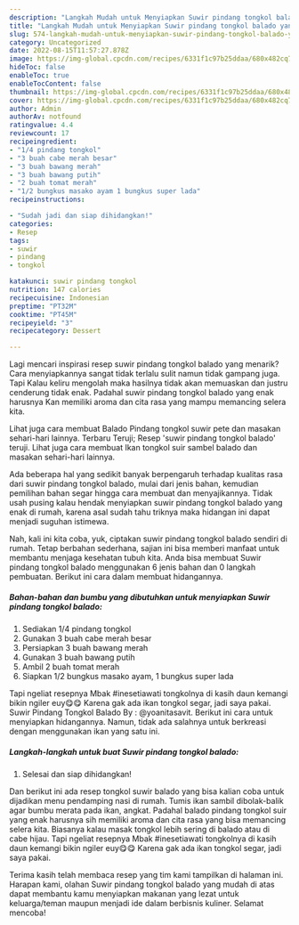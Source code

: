 ```yaml
---
description: "Langkah Mudah untuk Menyiapkan Suwir pindang tongkol balado yang Bisa Manjain Lidah"
title: "Langkah Mudah untuk Menyiapkan Suwir pindang tongkol balado yang Bisa Manjain Lidah"
slug: 574-langkah-mudah-untuk-menyiapkan-suwir-pindang-tongkol-balado-yang-bisa-manjain-lidah
category: Uncategorized
date: 2022-08-15T11:57:27.878Z
image: https://img-global.cpcdn.com/recipes/6331f1c97b25ddaa/680x482cq70/suwir-pindang-tongkol-balado-foto-resep-utama.jpg
hideToc: false
enableToc: true
enableTocContent: false
thumbnail: https://img-global.cpcdn.com/recipes/6331f1c97b25ddaa/680x482cq70/suwir-pindang-tongkol-balado-foto-resep-utama.jpg
cover: https://img-global.cpcdn.com/recipes/6331f1c97b25ddaa/680x482cq70/suwir-pindang-tongkol-balado-foto-resep-utama.jpg
author: Admin
authorAv: notfound
ratingvalue: 4.4
reviewcount: 17
recipeingredient:
- "1/4 pindang tongkol"
- "3 buah cabe merah besar"
- "3 buah bawang merah"
- "3 buah bawang putih"
- "2 buah tomat merah"
- "1/2 bungkus masako ayam 1 bungkus super lada"
recipeinstructions:

- "Sudah jadi dan siap dihidangkan!"
categories:
- Resep
tags:
- suwir
- pindang
- tongkol

katakunci: suwir pindang tongkol 
nutrition: 147 calories
recipecuisine: Indonesian
preptime: "PT32M"
cooktime: "PT45M"
recipeyield: "3"
recipecategory: Dessert

---
```



Lagi mencari inspirasi resep suwir pindang tongkol balado yang menarik? Cara menyiapkannya sangat tidak terlalu sulit namun tidak gampang juga. Tapi Kalau keliru mengolah maka hasilnya tidak akan memuaskan dan justru cenderung tidak enak. Padahal suwir pindang tongkol balado yang enak harusnya Kan memiliki aroma dan cita rasa yang mampu memancing selera kita.


Lihat juga cara membuat Balado Pindang tongkol suwir pete dan masakan sehari-hari lainnya. Terbaru Teruji; Resep &#39;suwir pindang tongkol balado&#39; teruji. Lihat juga cara membuat Ikan tongkol suir sambel balado dan masakan sehari-hari lainnya.

Ada beberapa hal yang sedikit banyak berpengaruh terhadap kualitas rasa dari suwir pindang tongkol balado, mulai dari jenis bahan, kemudian pemilihan bahan segar hingga cara membuat dan menyajikannya. Tidak usah pusing kalau hendak menyiapkan suwir pindang tongkol balado yang enak di rumah, karena asal sudah tahu triknya maka hidangan ini dapat menjadi suguhan istimewa.


Nah, kali ini kita coba, yuk, ciptakan suwir pindang tongkol balado sendiri di rumah. Tetap berbahan sederhana, sajian ini bisa memberi manfaat untuk membantu menjaga kesehatan tubuh kita. Anda bisa membuat Suwir pindang tongkol balado menggunakan 6 jenis bahan dan 0 langkah pembuatan. Berikut ini cara dalam membuat hidangannya.

<!--inarticleads1-->

##### Bahan-bahan dan bumbu yang dibutuhkan untuk menyiapkan Suwir pindang tongkol balado:

1. Sediakan 1/4 pindang tongkol
1. Gunakan 3 buah cabe merah besar
1. Persiapkan 3 buah bawang merah
1. Gunakan 3 buah bawang putih
1. Ambil 2 buah tomat merah
1. Siapkan 1/2 bungkus masako ayam, 1 bungkus super lada


Tapi ngeliat resepnya Mbak #inesetiawati tongkolnya di kasih daun kemangi bikin ngiler euy😋😋 Karena gak ada ikan tongkol segar, jadi saya pakai. Suwir Pindang Tongkol Balado By : @yoanitasavit. Berikut ini cara untuk menyiapkan hidangannya. Namun, tidak ada salahnya untuk berkreasi dengan menggunakan ikan yang satu ini. 

<!--inarticleads2-->

##### Langkah-langkah untuk buat Suwir pindang tongkol balado:


1. Selesai dan siap dihidangkan!

Dan berikut ini ada resep tongkol suwir balado yang bisa kalian coba untuk dijadikan menu pendamping nasi di rumah. Tumis ikan sambil dibolak-balik agar bumbu merata pada ikan, angkat. Padahal balado pindang tongkol suir yang enak harusnya sih memiliki aroma dan cita rasa yang bisa memancing selera kita. Biasanya kalau masak tongkol lebih sering di balado atau di cabe hijau. Tapi ngeliat resepnya Mbak #inesetiawati tongkolnya di kasih daun kemangi bikin ngiler euy😋😋 Karena gak ada ikan tongkol segar, jadi saya pakai. 

Terima kasih telah membaca resep yang tim kami tampilkan di halaman ini. Harapan kami, olahan Suwir pindang tongkol balado yang mudah di atas dapat membantu kamu menyiapkan makanan yang lezat untuk keluarga/teman maupun menjadi ide dalam berbisnis kuliner. Selamat mencoba!
